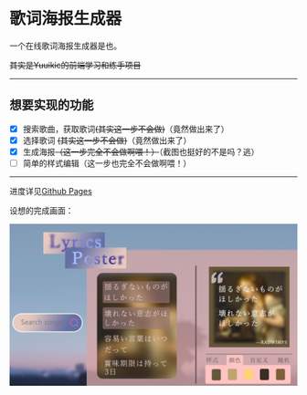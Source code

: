 # 歌词海报生成器

一个在线歌词海报生成器是也。

~~其实是Yuuikic的前端学习和练手项目~~

---

## 想要实现的功能

- [x] 搜索歌曲，获取歌词~~(其实这一步不会做)~~（竟然做出来了）
- [x] 选择歌词 ~~(其实这一步不会做)~~（竟然做出来了）
- [x] 生成海报~~（这一步完全不会做啊喂！）~~（截图也挺好的不是吗？逃）
- [ ] 简单的样式编辑（这一步也完全不会做啊喂！）

---

进度详见[Github Pages](https://loft.nonon.moe/LyricsPoster/)

设想的完成画面：

![示例画面](assetes/歌词海报.png)
